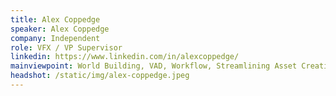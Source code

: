 ```yaml
---
title: Alex Coppedge
speaker: Alex Coppedge
company: Independent
role: VFX / VP Supervisor
linkedin: https://www.linkedin.com/in/alexcoppedge/
mainviewpoint: World Building, VAD, Workflow, Streamlining Asset Creation
headshot: /static/img/alex-coppedge.jpeg
---
```

